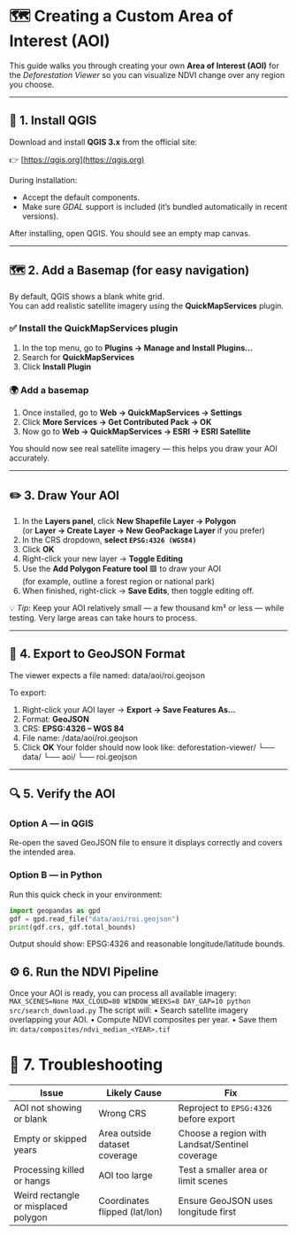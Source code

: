 # 🗺️ Creating a Custom Area of Interest (AOI)

This guide walks you through creating your own **Area of Interest (AOI)** for the *Deforestation Viewer* so you can visualize NDVI change over any region you choose.

---

## 🧭 1. Install QGIS

Download and install **QGIS 3.x** from the official site:

👉 [https://qgis.org](https://qgis.org)

During installation:
- Accept the default components.
- Make sure *GDAL* support is included (it’s bundled automatically in recent versions).

After installing, open QGIS. You should see an empty map canvas.

---

## 🗺️ 2. Add a Basemap (for easy navigation)

By default, QGIS shows a blank white grid.  
You can add realistic satellite imagery using the **QuickMapServices** plugin.

### ✅ Install the QuickMapServices plugin
1. In the top menu, go to **Plugins → Manage and Install Plugins…**
2. Search for **QuickMapServices**
3. Click **Install Plugin**

### 🌍 Add a basemap
1. Once installed, go to **Web → QuickMapServices → Settings**
2. Click **More Services → Get Contributed Pack → OK**
3. Now go to **Web → QuickMapServices → ESRI → ESRI Satellite**

You should now see real satellite imagery — this helps you draw your AOI accurately.

---

## ✏️ 3. Draw Your AOI

1. In the **Layers panel**, click **New Shapefile Layer → Polygon**  
   (or **Layer → Create Layer → New GeoPackage Layer** if you prefer)
2. In the CRS dropdown, **select `EPSG:4326 (WGS84)`**
3. Click **OK**
4. Right-click your new layer → **Toggle Editing**
5. Use the **Add Polygon Feature tool** 🟩 to draw your AOI  
   (for example, outline a forest region or national park)
6. When finished, right-click → **Save Edits**, then toggle editing off.

💡 *Tip:* Keep your AOI relatively small — a few thousand km² or less — while testing. Very large areas can take hours to process.

---

## 🧾 4. Export to GeoJSON Format

The viewer expects a file named: data/aoi/roi.geojson

To export:

1. Right-click your AOI layer → **Export → Save Features As…**
2. Format: **GeoJSON**
3. CRS: **EPSG:4326 – WGS 84**
4. File name: /data/aoi/roi.geojson
5. Click **OK**
Your folder should now look like:
deforestation-viewer/
└── data/
└── aoi/
└── roi.geojson
---

## 🔍 5. Verify the AOI

### Option A — in QGIS
Re-open the saved GeoJSON file to ensure it displays correctly and covers the intended area.

### Option B — in Python
Run this quick check in your environment:
```python
import geopandas as gpd
gdf = gpd.read_file("data/aoi/roi.geojson")
print(gdf.crs, gdf.total_bounds)
```
Output should show:
EPSG:4326 and reasonable longitude/latitude bounds.

## ⚙️ 6. Run the NDVI Pipeline
Once your AOI is ready, you can process all available imagery:
```MAX_SCENES=None MAX_CLOUD=80 WINDOW_WEEKS=8 DAY_GAP=10 python src/search_download.py```
The script will:
	•	Search satellite imagery overlapping your AOI.
	•	Compute NDVI composites per year.
	•	Save them in: `data/composites/ndvi_median_<YEAR>.tif`

# 🧩 7. Troubleshooting

| **Issue** | **Likely Cause** | **Fix** |
|------------|------------------|----------|
| AOI not showing or blank | Wrong CRS | Reproject to `EPSG:4326` before export |
| Empty or skipped years | Area outside dataset coverage | Choose a region with Landsat/Sentinel coverage |
| Processing killed or hangs | AOI too large | Test a smaller area or limit scenes |
| Weird rectangle or misplaced polygon | Coordinates flipped (lat/lon) | Ensure GeoJSON uses longitude first |

